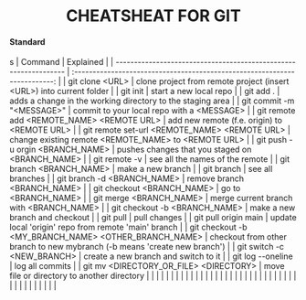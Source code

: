 <h1 style="text-align:center;">
CHEATSHEAT FOR GIT
</h1>
<h4> Standard </h4>
s
| Command                                                          |                                 Explained                                  |
| ---------------------------------------------------------------- | :------------------------------------------------------------------------: |
| git clone &lt;URL&gt;                                            | clone project from remote project (insert &lt;URL&gt;) into current folder |
| git init                                                         |                           start a new local repo                           |
| git add .                                                        |         adds a change in the working directory to the staging area         |
| git commit -m "&lt;MESSAGE&gt;"                                  |              commit to your local repo with a &lt;MESSAGE&gt;              |
| git remote add &lt;REMOTE_NAME&gt; &lt;REMOTE URL&gt;            |             add new remote (f.e. origin) to &lt;REMOTE URL&gt;             |
| git remote set-url &lt;REMOTE_NAME&gt; &lt;REMOTE URL&gt;        |      change existing remote &lt;REMOTE_NAME&gt; to &lt;REMOTE URL&gt;      |
| git push -u orgin &lt;BRANCH_NAME&gt;                            |           pushes changes that you staged on &lt;BRANCH_NAME&gt;            |
| git remote -v                                                    |                      see all the names of the remote                       |
| git branch &lt;BRANCH_NAME&gt;                                   |                             make a new branch                              |
| git branch                                                       |                              see all branches                              |
| git branch -d &lt;BRANCH_NAME&gt;                                |                     remove branch &lt;BRANCH_NAME&gt;                      |
| git checkout &lt;BRANCH_NAME&gt;                                 |                         go to &lt;BRANCH_NAME&gt;                          |
| git merge &lt;BRANCH_NAME&gt;                                    |               merge current branch with &lt;BRANCH_NAME&gt;                |
| git checkout -b &lt;BRANCH_NAME&gt;                              |                       make a new branch and checkout                       |
| git pull                                                         |                                pull changes                                |
| git pull origin main                                             |            update local 'origin' repo from remote 'main' branch            |
| git checkout -b &lt;MY_BRANCH_NAME&gt; &lt;OTHER_BRANCH_NAME&gt; | checkout from other branch to new mybranch (-b means 'create new branch')  |
| git switch -c &lt;NEW_BRANCH&gt;                                 |                    create a new branch and switch to it                    |
| git log --oneline                                                |                              log all commits                               |
| git mv &lt;DIRECTORY_OR_FILE&gt; &lt;DIRECTORY&gt;               |                move file or directory to another directory                 |
|                                                                  |
|                                                                  |
|                                                                  |
|                                                                  |
|                                                                  |
|                                                                  |
|                                                                  |
|                                                                  |
|                                                                  |
|                                                                  |
|                                                                  |
|                                                                  |
|                                                                  |
|                                                                  |
|                                                                  |
|                                                                  |
|                                                                  |
|                                                                  |
|                                                                  |
|                                                                  |
